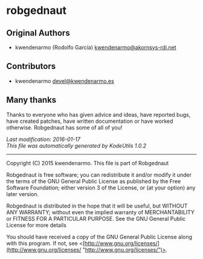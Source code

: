 # robgednaut #

## Original Authors ##

-   kwendenarmo (Rodolfo García) <kwendenarmo@akornsys-rdi.net>  

## Contributors ##

-   kwendenarmo <devel@kwendenarmo.es>  

## Many thanks ##

Thanks to everyone who has given advice and ideas, have reported bugs, have 
created patches, have written documentation or have worked otherwise. 
Robgednaut has some of all of you!

_Last modification: 2016-01-17_  
_This file was automatically generated by KodeUtils 1.0.2_

* * *

Copyright (C) 2015 kwendenarmo. This file is part of Robgednaut

Robgednaut is free software; you can redistribute it and/or modify it under the 
terms of the GNU General Public License as published by the Free Software 
Foundation; either version 3 of the License, or (at your option) any later 
version.

Robgednaut is distributed in the hope that it will be useful, but WITHOUT ANY 
WARRANTY; without even the implied warranty of MERCHANTABILITY or FITNESS FOR A 
PARTICULAR PURPOSE.  See the GNU General Public License for more details

You should have received a copy of the GNU General Public License along with 
this program.  If not, see 
<[http://www.gnu.org/licenses/](http://www.gnu.org/licenses/ "http://www.gnu.org/licenses/")>.
